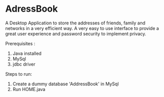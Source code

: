 # AdressBook

A Desktop Application to store the addresses of friends, family and networks in a very efficient way. A very easy to use interface to provide a great user experience and password security to implement privacy.

Prerequisites :
  1. Java installed
  2. MySql 
  3. jdbc driver

Steps to run:
  1. Create a dummy database 'AddressBook' in MySql
  2. Run HOME.java

